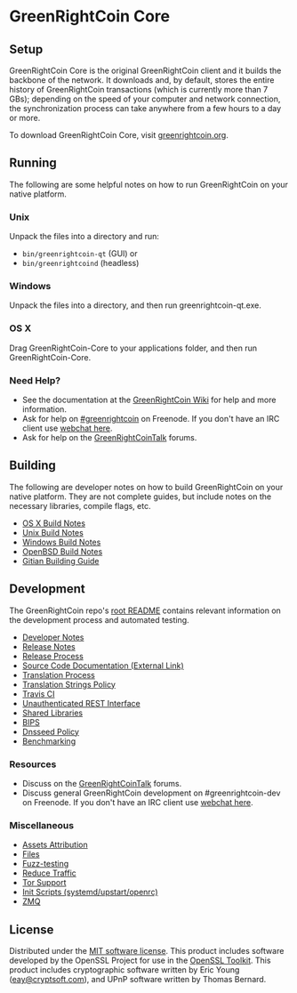 GreenRightCoin Core
=============

Setup
---------------------
GreenRightCoin Core is the original GreenRightCoin client and it builds the backbone of the network. It downloads and, by default, stores the entire history of GreenRightCoin transactions (which is currently more than 7 GBs); depending on the speed of your computer and network connection, the synchronization process can take anywhere from a few hours to a day or more.

To download GreenRightCoin Core, visit [greenrightcoin.org](https://greenrightcoin.org).

Running
---------------------
The following are some helpful notes on how to run GreenRightCoin on your native platform.

### Unix

Unpack the files into a directory and run:

- `bin/greenrightcoin-qt` (GUI) or
- `bin/greenrightcoind` (headless)

### Windows

Unpack the files into a directory, and then run greenrightcoin-qt.exe.

### OS X

Drag GreenRightCoin-Core to your applications folder, and then run GreenRightCoin-Core.

### Need Help?

* See the documentation at the [GreenRightCoin Wiki](https://greenrightcoin.info/)
for help and more information.
* Ask for help on [#greenrightcoin](http://webchat.freenode.net?channels=greenrightcoin) on Freenode. If you don't have an IRC client use [webchat here](http://webchat.freenode.net?channels=greenrightcoin).
* Ask for help on the [GreenRightCoinTalk](https://greenrightcointalk.io/) forums.

Building
---------------------
The following are developer notes on how to build GreenRightCoin on your native platform. They are not complete guides, but include notes on the necessary libraries, compile flags, etc.

- [OS X Build Notes](build-osx.md)
- [Unix Build Notes](build-unix.md)
- [Windows Build Notes](build-windows.md)
- [OpenBSD Build Notes](build-openbsd.md)
- [Gitian Building Guide](gitian-building.md)

Development
---------------------
The GreenRightCoin repo's [root README](/README.md) contains relevant information on the development process and automated testing.

- [Developer Notes](developer-notes.md)
- [Release Notes](release-notes.md)
- [Release Process](release-process.md)
- [Source Code Documentation (External Link)](https://dev.visucore.com/greenrightcoin/doxygen/)
- [Translation Process](translation_process.md)
- [Translation Strings Policy](translation_strings_policy.md)
- [Travis CI](travis-ci.md)
- [Unauthenticated REST Interface](REST-interface.md)
- [Shared Libraries](shared-libraries.md)
- [BIPS](bips.md)
- [Dnsseed Policy](dnsseed-policy.md)
- [Benchmarking](benchmarking.md)

### Resources
* Discuss on the [GreenRightCoinTalk](https://greenrightcointalk.io/) forums.
* Discuss general GreenRightCoin development on #greenrightcoin-dev on Freenode. If you don't have an IRC client use [webchat here](http://webchat.freenode.net/?channels=greenrightcoin-dev).

### Miscellaneous
- [Assets Attribution](assets-attribution.md)
- [Files](files.md)
- [Fuzz-testing](fuzzing.md)
- [Reduce Traffic](reduce-traffic.md)
- [Tor Support](tor.md)
- [Init Scripts (systemd/upstart/openrc)](init.md)
- [ZMQ](zmq.md)

License
---------------------
Distributed under the [MIT software license](/COPYING).
This product includes software developed by the OpenSSL Project for use in the [OpenSSL Toolkit](https://www.openssl.org/). This product includes
cryptographic software written by Eric Young ([eay@cryptsoft.com](mailto:eay@cryptsoft.com)), and UPnP software written by Thomas Bernard.

